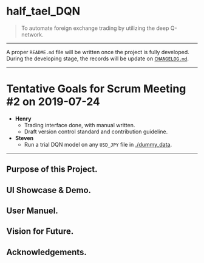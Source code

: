 # half_tael_DQN
> To automate foreign exchange trading by utilizing the deep Q-network.

---
A proper `README.md` file will be written once the project is fully developed. During the developing stage, the records will be update on [`CHANGELOG.md`](https://github.com/choH/half_tael_DQN/blob/master/CHANGELOG.md).

---
# Tentative Goals for Scrum Meeting #2 on 2019-07-24

* **Henry**
    * Trading interface done, with manual written.
    * Draft version control standard and contribution guideline.
* **Steven**
    * Run a trial DQN model on any `USD_JPY` file in [./dummy_data](https://github.com/choH/half_tael_DQN/tree/master/arena_data).

---
## Purpose of this Project.

## UI Showcase & Demo.

## User Manuel.

## Vision for Future.

## Acknowledgements.

